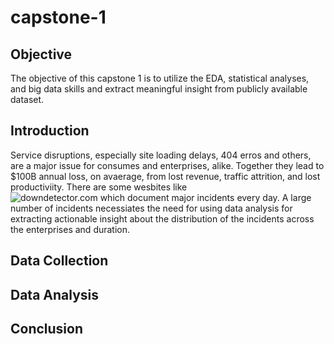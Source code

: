 # capstone-1

## Objective

The objective of this capstone 1 is to utilize the EDA, statistical analyses, and big data skills and extract meaningful insight from publicly available dataset.

## Introduction

Service disruptions, especially site loading delays, 404 erros and others, are a major issue for consumes and enterprises, alike. Together they lead to $100B annual loss, on avaerage, from lost revenue, traffic attrition, and lost productiviity. There are some wesbites like  
![downdetector.com](https://downdetector.com/ "downdetector.com") which document major incidents every day. A large number of incidents necessiates the need for using data analysis for extracting actionable insight about the distribution of the incidents across the enterprises and duration. 

## Data Collection

## Data Analysis

## Conclusion
